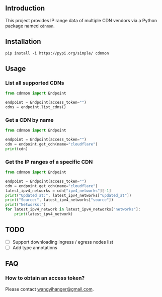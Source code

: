 ## Introduction

This project provides IP range data of multiple CDN vendors via a Python package named `cdnmon`.

## Installation

```
pip install -i https://pypi.org/simple/ cdnmon
```

## Usage

### List all supported CDNs

```python
from cdnmon import Endpoint

endpoint = Endpoint(access_token="")
cdns = endpoint.list_cdns()
```

### Get a CDN by name

```python
from cdnmon import Endpoint

endpoint = Endpoint(access_token="")
cdn = endpoint.get_cdn(name="cloudflare")
print(cdn)
```

### Get the IP ranges of a specific CDN

```python
from cdnmon import Endpoint

endpoint = Endpoint(access_token="")
cdn = endpoint.get_cdn(name="cloudflare")
latest_ipv4_networks = cdn["ipv4_networks"][-1]
print("Updated at:", latest_ipv4_networks["updated_at"])
print("Source:", latest_ipv4_networks["source"])
print("Networks:")
for latest_ipv4_network in latest_ipv4_networks["networks"]:
    print(latest_ipv4_network)
```

## TODO

- [ ] Support downloading ingress / egress nodes list
- [ ] Add type annotations

## FAQ

### How to obtain an access token?

Please contact <wangyihanger@gmail.com>.
